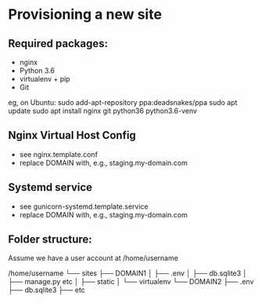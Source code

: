 Provisioning a new site
=======================

## Required packages:

* nginx
* Python 3.6
* virtualenv + pip
* Git

eg, on Ubuntu:
    sudo add-apt-repository ppa:deadsnakes/ppa
    sudo apt update
    sudo apt install nginx git python36 python3.6-venv

## Nginx Virtual Host Config

* see nginx.template.conf
* replace DOMAIN with, e.g., staging.my-domain.com

## Systemd service

* see gunicorn-systemd.template.service
* replace DOMAIN with, e.g., staging.my-domain.com

## Folder structure:

Assume we have a user account at /home/username

/home/username
└── sites
    ├── DOMAIN1
    │    ├── .env
    │    ├── db.sqlite3
    │    ├── manage.py etc
    │    ├── static
    │    └── virtualenv
    └── DOMAIN2
         ├── .env
         ├── db.sqlite3
         ├── etc
